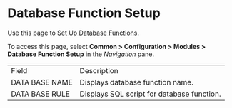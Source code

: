 # Database Function Setup

<div class="use">

Use this page to [Set Up Database
Functions](../Use_Cases/Set_up_Database_Functions.htm).

</div>

To access this page, select <span style="font-weight: bold;">Common \>
Configuration \> Modules \> Database Function Setup</span> in the
<span style="font-style: italic;">Navigation</span> pane.

|                |                                            |
| -------------- | ------------------------------------------ |
| Field          | Description                                |
| DATA BASE NAME | Displays database function name.           |
| DATA BASE RULE | Displays SQL script for database function. |
